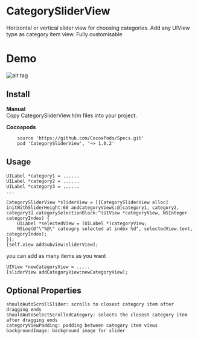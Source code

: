 CategorySliderView
==================

Horizontal or vertical slider view for choosing categories. Add any UIView type as category item view. Fully customisable

Demo
====
![alt tag](https://raw.githubusercontent.com/cemolcay/CategorySliderView/master/demo.gif)

Install
-------

**Manual**  
Copy CategorySliderView.h/m files into your project.
  
**Cocoapods**

```
    source 'https://github.com/CocoaPods/Specs.git'
    pod 'CategorySliderView', '~> 1.0.2'
``` 

Usage
-----

    UILabel *category1 = ......
    UILabel *category2 = ......
    UILabel *category3 = ......
    ...
    
    CategorySliderView *sliderView = [[CategorySliderView alloc] initWithSliderHeight:60 andCategoryViews:@[category1, category2, category3] categorySelectionBlock:^(UIView *categoryView, NSInteger categoryIndex) {
        UILabel *selectedView = (UILabel *)categoryView;
        NSLog(@"\"%@\" cateogry selected at index %d", selectedView.text, categoryIndex);
    }];
    [self.view addSubview:sliderView];


you can add as many items as you want

    UIView *newCategoryView = .....
    [sliderView addCategoryView:newCategoryView];
    


Optional Properties
-------------------

    shouldAutoScrollSlider: scrolls to closest category item after dragging ends
    shouldAutoSelectScrolledCategory: selects the closest category item after dragging ends
    categoryViewPadding: padding between category item views
    backgroundImage: background image for slider
    
